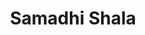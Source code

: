 ---
layout: project
slug: samadhi-shala
title: Samadhi Shala
description: 
featured-image: /images/samkalpa-portfolio1.jpg
gallery: 
  - image: images/samkalpa-portfolio1.jpg
    alt-text: a short description
  - image: images/samkalpa-portfolio2.jpg
    alt-text: a short description
  - image: images/samkalpa-portfolio3.jpg
    alt-text: a short description
---